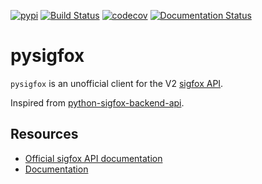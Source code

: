 [![pypi](https://img.shields.io/pypi/v/pysigfox-client.svg)](https://pypi.org/project/pysigfox-client/)
[![Build Status](https://travis-ci.org/optimdata/pysigfox.svg?branch=master)](https://travis-ci.org/optimdata/pysigfox)
[![codecov](https://codecov.io/gh/optimdata/pysigfox/branch/master/graph/badge.svg)](https://codecov.io/gh/optimdata/pysigfox)
[![Documentation Status](https://readthedocs.com/projects/inuse-pysigfox/badge/?version=latest&token=9ae214b02c982eb9632fb078aabb9b47db229adae27be4357f4d0b381e8f0cff)](https://inuse-pysigfox.readthedocs-hosted.com/en/latest/?badge=latest)

# pysigfox

`pysigfox` is an unofficial client for the V2 [sigfox API](https://support.sigfox.com/apidocs). 

Inspired from [python-sigfox-backend-api](https://github.com/mjuenema/python-sigfox-backend-api).

## Resources

- [Official sigfox API documentation](https://support.sigfox.com/apidocs)
- [Documentation](https://inuse-pysigfox.readthedocs-hosted.com/en/latest/)
